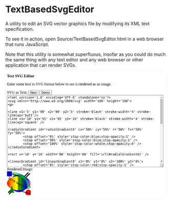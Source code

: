 TextBasedSvgEditor
==================

A utility to edit an SVG vector graphics file by modifying its XML text
specification.

To see it in action, open Source/TextBasedSvgEditor.html in a web
browser that runs JavaScript.

Note that this utility is somewhat superfluous, insofar as you could do
much the same thing with any text editor and any web browser or other
application that can render SVGs.

<img src="Screenshot.png" /> 
